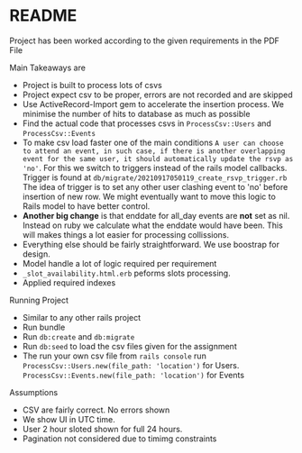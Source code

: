 # README

Project has been worked according to the given requirements in the PDF File

Main Takeaways are
- Project is built to process lots of csvs
- Project expect csv to be proper, errors are not recorded and are skipped
- Use ActiveRecord-Import gem to accelerate the insertion process. We minimise the number of hits to database as much as possible
- Find the actual code that processes csvs in  `ProcessCsv::Users` and `ProcessCsv::Events`
- To make csv load faster one of the main conditions `A user can choose to attend an event, in such case, if there is another overlapping event for the same user, it should automatically update the rsvp as 'no'`. For this we switch to triggers instead of the rails model callbacks. Trigger is found at `db/migrate/20210917050119_create_rsvp_trigger.rb` The idea of trigger is to set any other user clashing event to 'no' before insertion of new row. We might eventually want to move this logic to Rails model to have better control.
- **Another big change** is that enddate for all_day events are **not** set as nil. Instead on ruby we calculate what the enddate would have been. This will makes things a lot easier for processing collissions.
- Everything else should be fairly straightforward. We use boostrap for design.
- Model handle a lot of logic required per requirement
- `_slot_availability.html.erb` peforms slots processing.
- Applied required indexes

Running Project
- Similar to any other rails project
- Run bundle
- Run `db:create` and `db:migrate`
- Run `db:seed` to load the csv files given for the assignment
- The run your own csv file from `rails console` run `ProcessCsv::Users.new(file_path: 'location')` for Users. `ProcessCsv::Events.new(file_path: 'location')` for Events

Assumptions
- CSV are fairly correct. No errors shown
- We show UI in UTC time.
- User 2 hour sloted shown for full 24 hours.
- Pagination not considered due to timimg constraints